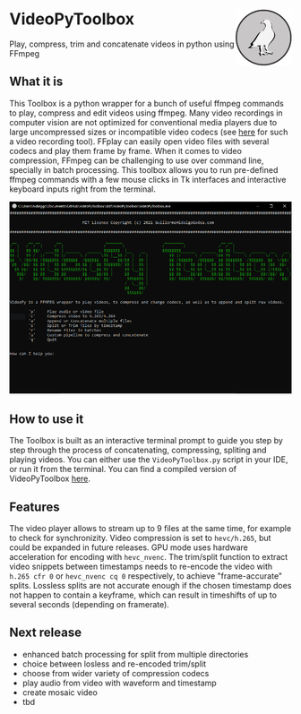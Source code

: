 # VideoPyToolbox [<img src="https://github.com/Guillermo-Hidalgo-Gadea/personal-academic-website/blob/master/assets/images/icon.png" alt="logo" align="right" width="100"/>](https://guillermohidalgogadea.com/)

Play, compress, trim and concatenate videos in python using FFmpeg


## What it is
This Toolbox is a python wrapper for a bunch of useful ffmpeg commands to play, compress and edit videos using ffmpeg.
Many video recordings in computer vision are not optimized for conventional media players due to large uncompressed sizes or incompatible video codecs (see [here](https://gitlab.ruhr-uni-bochum.de/ikn/syncflir) for such a video recording tool). FFplay can easily open video files with several codecs and play them frame by frame.
When it comes to video compression, FFmpeg can be challenging to use over command line, specially in batch processing. This toolbox allows you to run pre-defined ffmpeg commands with a few mouse clicks in Tk interfaces and interactive keyboard inputs right from the terminal.

<img src="screen.PNG" alt="logo" width="900"/>

## How to use it
The Toolbox is built as an interactive terminal prompt to guide you step by step through the process of concatenating, compressing, spliting and playing videos. You can either use the `VideoPyToolbox.py` script in your IDE, or run it from the terminal. You can find a compiled version of VideoPyToolbox [here](https://gitlab.ruhr-uni-bochum.de/ikn/syncflir/-/blob/master/PostProcessing/VideoPyToolbox.exe).

## Features
The video player allows to stream up to 9 files at the same time, for example to check for synchronizity. Video compression is set to `hevc/h.265`, but could be expanded in future releases. GPU mode uses hardware acceleration for encoding with `hevc_nvenc`. The trim/split function to extract video snippets between timestamps needs to re-encode the video with `h.265 cfr 0` or `hevc_nvenc cq 0` respectively, to achieve "frame-accurate" splits. Lossless splits are not accurate enough if the chosen timestamp does not happen to contain a keyframe, which can result in timeshifts of up to several seconds (depending on framerate).

## Next release
* enhanced batch processing for split from multiple directories
* choice between losless and re-encoded trim/split
* choose from wider variety of compression codecs
* play audio from video with waveform and timestamp
* create mosaic video
* tbd
